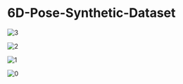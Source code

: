 # 6D-Pose-Synthetic-Dataset

![3](https://github.com/JasmeetSinghO7/6D-Pose-Synthetic-Dataset/assets/61361845/51c6ee35-f4b3-4dbf-b914-63d1460d2c23)


![2](https://github.com/JasmeetSinghO7/6D-Pose-Synthetic-Dataset/assets/61361845/336c71b2-682e-4444-8f44-8e200deae082)


![1](https://github.com/JasmeetSinghO7/6D-Pose-Synthetic-Dataset/assets/61361845/badc285b-3651-4d7c-b05b-67eae26f523d)


![0](https://github.com/JasmeetSinghO7/6D-Pose-Synthetic-Dataset/assets/61361845/f8fa5d92-82d8-478a-b560-927bd7b21b74)

